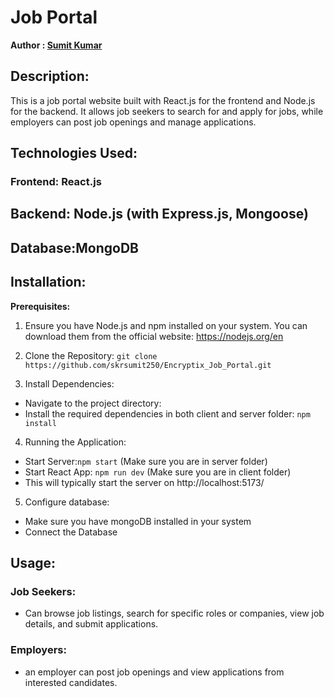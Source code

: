 # Job Portal
**Author : [Sumit Kumar](https://skrsumit250.github.io/Portfolio/)**
## Description:
This is a job portal website built with React.js for the frontend and Node.js for the backend. It allows job seekers to search for and apply for jobs, while employers can post job openings and manage applications.

## Technologies Used:
### Frontend: React.js
## Backend: Node.js (with Express.js, Mongoose)
## Database:MongoDB

## Installation:

**Prerequisites:**
1. Ensure you have Node.js and npm installed on your system. You can download them from the official website: https://nodejs.org/en

2. Clone the Repository: `git clone https://github.com/skrsumit250/Encryptix_Job_Portal.git`

3. Install Dependencies:
- Navigate to the project directory:
- Install the required dependencies in both client and server folder: `npm install`

4. Running the Application:
- Start Server:`npm start` (Make sure you are in server folder)
- Start React App: `npm run dev` (Make sure you are in client folder)
- This will typically start the server on http://localhost:5173/

5. Configure database:
- Make sure you have mongoDB installed in your system
- Connect the Database

## Usage:

### Job Seekers:
- Can browse job listings, search for specific roles or companies, view job details, and submit applications.
### Employers:
- an employer can post job openings and view applications from interested candidates.
